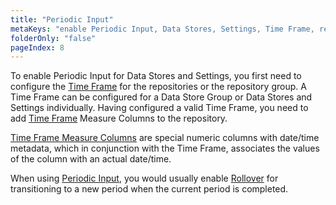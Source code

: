 ```yaml
---
title: "Periodic Input"
metaKeys: "enable Periodic Input, Data Stores, Settings, Time Frame, repository"
folderOnly: "false"
pageIndex: 8
---
```


To enable Periodic Input for Data Stores and Settings, you first need to configure the [Time Frame](timeframe.md) for the repositories or the repository group. A Time Frame can be configured for a Data Store Group or Data Stores and Settings individually. Having configured a valid Time Frame, you need to add [Time Frame](timeframe.md) Measure Columns to the repository. 

[Time Frame Measure Columns](timeframemeasurecolumns.md) are special numeric columns with date/time metadata, which in conjunction with the Time Frame, associates the values of the column with an actual date/time. 

When using [Periodic Input](periodicimput.md), you would usually enable [Rollover](rollover.md) for transitioning to a new period when the current period is completed.

